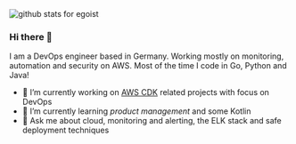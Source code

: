 <img  src="https://github-readme-stats.vercel.app/api?username=thomasklinger1234&show_icons=true&icon_color=0366d6&bg_color=ffffff&hide_title=true" alt="github stats for egoist">

### Hi there 👋

I am a DevOps engineer based in Germany. Working mostly on monitoring, automation and security on AWS. Most of the time I code in Go, Python and Java!

- 🔭 I’m currently working on [AWS CDK](https://github.com/aws/aws-cdk) related projects with focus on DevOps
- 🌱 I’m currently learning *product management* and some Kotlin
- 💬 Ask me about cloud, monitoring and alerting, the ELK stack and safe deployment techniques

<!--
**thomasklinger1234/thomasklinger1234** is a ✨ _special_ ✨ repository because its `README.md` (this file) appears on your GitHub profile.

Here are some ideas to get you started:

- 🔭 I’m currently working on ...
- 🌱 I’m currently learning ...
- 👯 I’m looking to collaborate on ...
- 🤔 I’m looking for help with ...
- 💬 Ask me about ...
- 📫 How to reach me: ...
- 😄 Pronouns: ...
- ⚡ Fun fact: ...
-->
